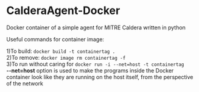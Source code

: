 # CalderaAgent-Docker
Docker container of a simple agent for MITRE Caldera written in python 

Useful commands for container image:

1)To build: `docker build -t containertag .`    
2)To remove: `docker image rm containertag -f`  
3)To run without caring for `docker run -i --net=host -t containertag`     
**--net=host** option is used to make the programs inside the Docker container look like they are running on the host itself, from the perspective of the network


